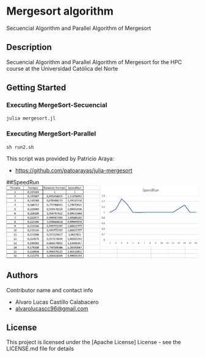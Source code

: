 # Mergesort algorithm 
Secuencial Algorithm and Parallel Algorithm of Mergesort

## Description

Secuencial Algorithm and Parallel Algorithm of Mergesort for the HPC course at the Universidad Católica del Norte

## Getting Started

### Executing MergeSort-Secuencial

```
julia mergesort.jl
```

### Executing MergeSort-Parallel

```
sh run2.sh
```
This script was provided by Patricio Araya: 
- https://github.com/patoarayas/julia-mergesort

##SpeedRun
![alt text](https://github.com/AlvaroCC96/MergeSort-Julia/blob/master/SpeedRun.png "SpeedRun")

## Authors

Contributor name and contact info

 - Alvaro Lucas Castillo Calabacero  
 - alvarolucascc96@gmail.com

## License

This project is licensed under the [Apache License] License - see the LICENSE.md file for details
